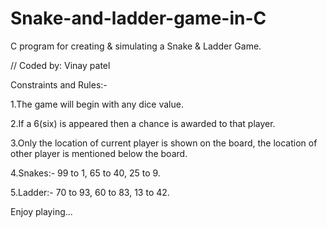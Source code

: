 # Snake-and-ladder-game-in-C
C program for creating &amp; simulating a Snake &amp; Ladder Game.

// Coded by: Vinay patel 

Constraints and Rules:-

1.The game will begin with any dice value.

2.If a 6(six) is appeared then a chance is awarded to that player.

3.Only the location of current player is shown on the board,
	the location of other player is mentioned below the board.

4.Snakes:- 99 to  1, 65 to 40, 25 to 9.

5.Ladder:- 70 to 93, 60 to 83, 13 to 42.

Enjoy playing...
